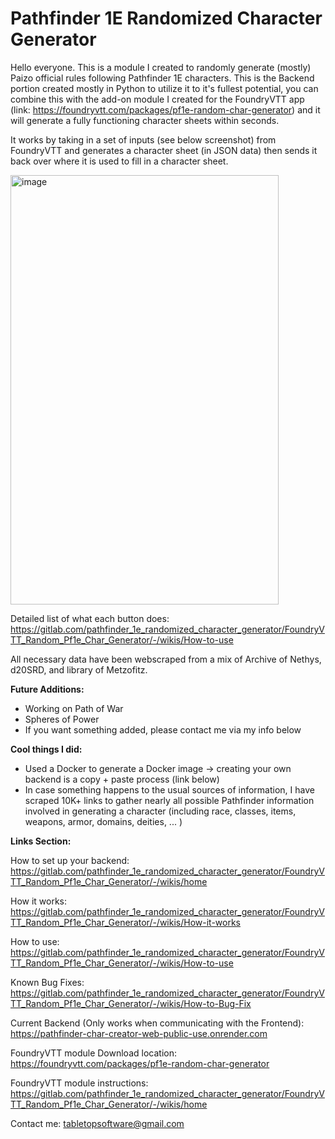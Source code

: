 # Pathfinder 1E Randomized Character Generator  
Hello everyone. This is a module I created to randomly generate (mostly) Paizo official rules following Pathfinder 1E characters. This is the Backend portion created mostly in Python to utilize it to it's fullest potential, you can combine this with the add-on module I created for the FoundryVTT app (link: https://foundryvtt.com/packages/pf1e-random-char-generator) and it will generate a fully functioning character sheets within seconds.  

It works by taking in a set of inputs (see below screenshot) from FoundryVTT and generates a character sheet (in JSON data) then sends it back over where it is used to fill in a character sheet.

<img width="429" height="687" alt="image" src="https://github.com/user-attachments/assets/d2fa6c93-8cf0-4ff1-8270-7d91f650c27f" />

Detailed list of what each button does:
https://gitlab.com/pathfinder_1e_randomized_character_generator/FoundryVTT_Random_Pf1e_Char_Generator/-/wikis/How-to-use

All necessary data have been webscraped from a mix of Archive of Nethys, d20SRD, and library of Metzofitz.

**Future Additions:**
- Working on Path of War
- Spheres of Power
- If you want something added, please contact me via my info below

**Cool things I did:**
- Used a Docker to generate a Docker image -> creating your own backend is a copy + paste process (link below)
- In case something happens to the usual sources of information, I have scraped 10K+ links to gather nearly all possible Pathfinder information involved in generating a character (including race, classes, items, weapons, armor, domains, deities, ... )


**Links Section:**

How to set up your backend:
https://gitlab.com/pathfinder_1e_randomized_character_generator/FoundryVTT_Random_Pf1e_Char_Generator/-/wikis/home

How it works:
https://gitlab.com/pathfinder_1e_randomized_character_generator/FoundryVTT_Random_Pf1e_Char_Generator/-/wikis/How-it-works

How to use:
https://gitlab.com/pathfinder_1e_randomized_character_generator/FoundryVTT_Random_Pf1e_Char_Generator/-/wikis/How-to-use

Known Bug Fixes:
https://gitlab.com/pathfinder_1e_randomized_character_generator/FoundryVTT_Random_Pf1e_Char_Generator/-/wikis/How-to-Bug-Fix

Current Backend (Only works when communicating with the Frontend):
https://pathfinder-char-creator-web-public-use.onrender.com

FoundryVTT module Download location:
https://foundryvtt.com/packages/pf1e-random-char-generator

FoundryVTT module instructions:
https://gitlab.com/pathfinder_1e_randomized_character_generator/FoundryVTT_Random_Pf1e_Char_Generator/-/wikis/home

Contact me:
tabletopsoftware@gmail.com
